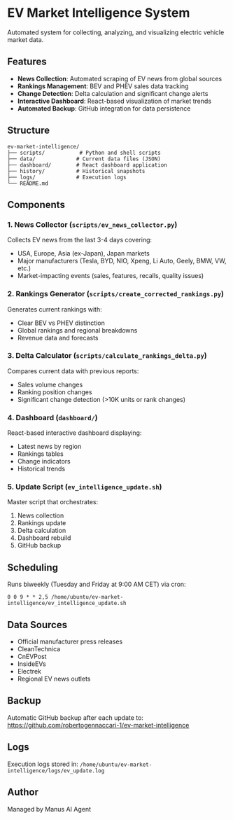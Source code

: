 # EV Market Intelligence System

Automated system for collecting, analyzing, and visualizing electric vehicle market data.

## Features

- **News Collection**: Automated scraping of EV news from global sources
- **Rankings Management**: BEV and PHEV sales data tracking
- **Change Detection**: Delta calculation and significant change alerts
- **Interactive Dashboard**: React-based visualization of market trends
- **Automated Backup**: GitHub integration for data persistence

## Structure

```
ev-market-intelligence/
├── scripts/           # Python and shell scripts
├── data/             # Current data files (JSON)
├── dashboard/        # React dashboard application
├── history/          # Historical snapshots
├── logs/             # Execution logs
└── README.md
```

## Components

### 1. News Collector (`scripts/ev_news_collector.py`)
Collects EV news from the last 3-4 days covering:
- USA, Europe, Asia (ex-Japan), Japan markets
- Major manufacturers (Tesla, BYD, NIO, Xpeng, Li Auto, Geely, BMW, VW, etc.)
- Market-impacting events (sales, features, recalls, quality issues)

### 2. Rankings Generator (`scripts/create_corrected_rankings.py`)
Generates current rankings with:
- Clear BEV vs PHEV distinction
- Global rankings and regional breakdowns
- Revenue data and forecasts

### 3. Delta Calculator (`scripts/calculate_rankings_delta.py`)
Compares current data with previous reports:
- Sales volume changes
- Ranking position changes
- Significant change detection (>10K units or rank changes)

### 4. Dashboard (`dashboard/`)
React-based interactive dashboard displaying:
- Latest news by region
- Rankings tables
- Change indicators
- Historical trends

### 5. Update Script (`ev_intelligence_update.sh`)
Master script that orchestrates:
1. News collection
2. Rankings update
3. Delta calculation
4. Dashboard rebuild
5. GitHub backup

## Scheduling

Runs biweekly (Tuesday and Friday at 9:00 AM CET) via cron:
```
0 0 9 * * 2,5 /home/ubuntu/ev-market-intelligence/ev_intelligence_update.sh
```

## Data Sources

- Official manufacturer press releases
- CleanTechnica
- CnEVPost
- InsideEVs
- Electrek
- Regional EV news outlets

## Backup

Automatic GitHub backup after each update to:
https://github.com/robertogennaccari-1/ev-market-intelligence

## Logs

Execution logs stored in: `/home/ubuntu/ev-market-intelligence/logs/ev_update.log`

## Author

Managed by Manus AI Agent

